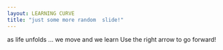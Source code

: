```yaml
---
layout: LEARNING CURVE 
title: "just some more random  slide!"
---
```

as life unfolds ... we move and we learn 
Use the right arrow to go forward!
